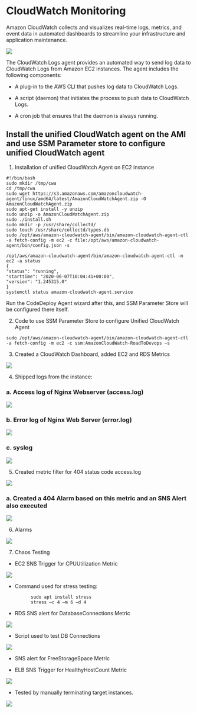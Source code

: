 # CloudWatch Monitoring 

Amazon CloudWatch collects and visualizes real-time logs, metrics, and event data in automated dashboards to streamline your infrastructure and application maintenance.

  ![](Images/r3.png)

The CloudWatch Logs agent provides an automated way to send log data to CloudWatch Logs from Amazon EC2 instances. The agent includes the following components:

- A plug-in to the AWS CLI that pushes log data to CloudWatch Logs.

- A script (daemon) that initiates the process to push data to CloudWatch Logs.

- A cron job that ensures that the daemon is always running.
  
## Install the unified CloudWatch agent on the AMI and use SSM Parameter store to configure unified CloudWatch agent

1. Installation of unified CloudWatch Agent on EC2 instance

```
#!/bin/bash
sudo mkdir /tmp/cwa
cd /tmp/cwa
sudo wget https://s3.amazonaws.com/amazoncloudwatch-agent/linux/amd64/latest/AmazonCloudWatchAgent.zip -O AmazonCloudWatchAgent.zip
sudo apt-get install -y unzip
sudo unzip -o AmazonCloudWatchAgent.zip
sudo ./install.sh
sudo mkdir -p /usr/share/collectd/
sudo touch /usr/share/collectd/types.db 
sudo /opt/aws/amazon-cloudwatch-agent/bin/amazon-cloudwatch-agent-ctl -a fetch-config -m ec2 -c file:/opt/aws/amazon-cloudwatch-agent/bin/config.json -s

/opt/aws/amazon-cloudwatch-agent/bin/amazon-cloudwatch-agent-ctl -m ec2 -a status
{ 
"status": "running", 
"starttime": "2020-06-07T10:04:41+00:00", 
"version": "1.245315.0" 
}
systemctl status amazon-cloudwatch-agent.service
```

Run the CodeDeploy Agent wizard after this, and SSM Parameter Store will be configured there itself.

2. Code to use SSM Parameter Store to configure Unified CloudWatch Agent

```
sudo /opt/aws/amazon-cloudwatch-agent/bin/amazon-cloudwatch-agent-ctl -a fetch-config -m ec2 -c ssm:AmazonCloudWatch-RoadToDevops –s
```
3. Created a CloudWatch Dashboard, added EC2 and RDS Metrics

![](Images/a3.png)

4. Shipped logs from the instance:

### a. Access log of Nginx Webserver (access.log)

![](Images/a4.png)

### b. Error log of Nginx Web Server (error.log)

![](Images/a5.png)

### c. syslog

![](Images/a6.png)

5. Created metric filter for 404 status code access.log

![](Images/a7.png)

### a. Created a 404 Alarm based on this metric and an SNS Alert also executed

![](Images/a8.png)

6. Alarms

![](Images/a9.png)

7. Chaos Testing

- EC2 SNS Trigger for CPUUtilization Metric

![](Images/a10.png)

- Command used for stress testing:

            sudo apt install stress
            stress –c 4 –m 6 –d 4

- RDS SNS alert for DatabaseConnections Metric

![](Images/a11.png)

- Script used to test DB Connections

![](Images/a12.png)

- SNS alert for FreeStorageSpace Metric

- ELB SNS Trigger for HealthyHostCount Metric

![](Images/a13.png)

- Tested by manually terminating target instances.

![](Images/a14.png)
